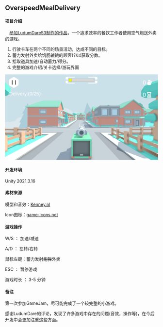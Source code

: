 ## OverspeedMealDelivery

#### 项目介绍
&emsp;[参加LudumDare53制作的作品](https://ldjam.com/events/ludum-dare/53/overspeedmealdelivery)，一个追求效率的餐饮工作者使用空气炮送外卖的游戏。
1. 行驶卡车在两个不同的场景活动，达成不同的目标。
2. 蓄力发射外卖给饥肠辘辘的顾客(?)以获取分数。
3. 拾取道具加速/自动蓄力/得分。
4. 完整的游戏介绍/关卡选择/游玩界面

![游戏界面](/Exmple/exmple0.png "游戏界面")   

#### 开发环境
Unity 2021.3.16

#### 素材来源
模型和音效：[Kenney.nl](https://kenney.nl/)

Icon图标：[game-icons.net](https://game-icons.net/)

#### 游戏操作
W/S ： 加速/减速

A/D ： 左转/右转

鼠标左键：蓄力发射~~炮弹~~外卖

ESC ： 暂停游戏

游戏时长 ： 3-5 分钟

#### 备注
第一次参加GameJam，尽可能完成了一个较完整的小游戏。

感谢LudumDare的评论，发现了许多游戏中存在的问题(音效，操作等)，在今后开发中会更加注重这些方面。

